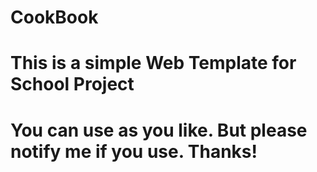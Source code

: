 # CookBook
# This is a simple Web Template for School Project
# You can use as you like. But please notify me if you use. Thanks!